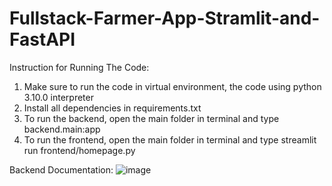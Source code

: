 ﻿# Fullstack-Farmer-App-Stramlit-and-FastAPI

Instruction for Running The Code:
1. Make sure to run the code in virtual environment, the code using python 3.10.0 interpreter
2. Install all dependencies in requirements.txt
3. To run the backend, open the main folder in terminal and type backend.main:app
4. To run the frontend, open the main folder in terminal and type streamlit run frontend/homepage.py

Backend Documentation:
![image](https://github.com/humaidsaidi/Fullstack-Farmer-App-Stramlit-and-FastAPI/assets/79593050/e890c1d8-6a44-495c-952f-6a340c2c0662)

